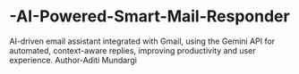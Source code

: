 # -AI-Powered-Smart-Mail-Responder
 AI-driven email assistant integrated with Gmail, using the Gemini API  for automated, context-aware replies, improving productivity and user experience.
Author-Aditi Mundargi
